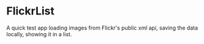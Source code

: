 # FlickrList
A quick test app loading images from Flickr's public xml api, saving the data locally, showing it in a list.
